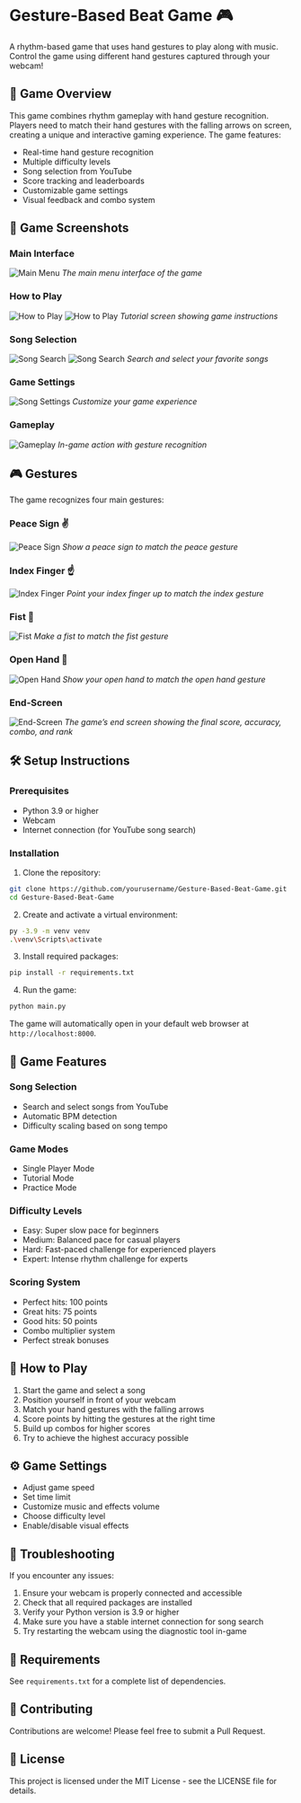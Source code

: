 # Gesture-Based Beat Game 🎮

A rhythm-based game that uses hand gestures to play along with music. Control the game using different hand gestures captured through your webcam!

## 🎯 Game Overview

This game combines rhythm gameplay with hand gesture recognition. Players need to match their hand gestures with the falling arrows on screen, creating a unique and interactive gaming experience. The game features:

- Real-time hand gesture recognition
- Multiple difficulty levels
- Song selection from YouTube
- Score tracking and leaderboards
- Customizable game settings
- Visual feedback and combo system

## 📸 Game Screenshots

### Main Interface
![Main Menu](images/main-menu.png)
*The main menu interface of the game*

### How to Play
![How to Play](images/how-to-play.png)
![How to Play](images/how-to-play2.png)
*Tutorial screen showing game instructions*

### Song Selection
![Song Search](images/song-search.png)
![Song Search](images/song-search2.png)
*Search and select your favorite songs*

### Game Settings
![Song Settings](images/song-settings.png)
*Customize your game experience*

### Gameplay
![Gameplay](images/gameplay.png)
*In-game action with gesture recognition*

## 🎮 Gestures

The game recognizes four main gestures:

### Peace Sign ✌️
![Peace Sign](images/gesture-peace.png)
*Show a peace sign to match the peace gesture*

### Index Finger ☝️
![Index Finger](images/gesture-index.png)
*Point your index finger up to match the index gesture*

### Fist 👊
![Fist](images/gesture-fist.png)
*Make a fist to match the fist gesture*

### Open Hand 🤟
![Open Hand](images/gesture-open-hand.png)
*Show your open hand to match the open hand gesture*

### End-Screen
![End-Screen](images/end-screen.png)
*The game’s end screen showing the final score, accuracy, combo, and rank*

## 🛠️ Setup Instructions

### Prerequisites
- Python 3.9 or higher
- Webcam
- Internet connection (for YouTube song search)

### Installation

1. Clone the repository:
```bash
git clone https://github.com/yourusername/Gesture-Based-Beat-Game.git
cd Gesture-Based-Beat-Game
```

2. Create and activate a virtual environment:
```bash
py -3.9 -m venv venv
.\venv\Scripts\activate
```

3. Install required packages:
```bash
pip install -r requirements.txt
```

4. Run the game:
```bash
python main.py
```

The game will automatically open in your default web browser at `http://localhost:8000`.

## 🎵 Game Features

### Song Selection
- Search and select songs from YouTube
- Automatic BPM detection
- Difficulty scaling based on song tempo

### Game Modes
- Single Player Mode
- Tutorial Mode
- Practice Mode

### Difficulty Levels
- Easy: Super slow pace for beginners
- Medium: Balanced pace for casual players
- Hard: Fast-paced challenge for experienced players
- Expert: Intense rhythm challenge for experts

### Scoring System
- Perfect hits: 100 points
- Great hits: 75 points
- Good hits: 50 points
- Combo multiplier system
- Perfect streak bonuses

## 🎯 How to Play

1. Start the game and select a song
2. Position yourself in front of your webcam
3. Match your hand gestures with the falling arrows
4. Score points by hitting the gestures at the right time
5. Build up combos for higher scores
6. Try to achieve the highest accuracy possible

## ⚙️ Game Settings

- Adjust game speed
- Set time limit
- Customize music and effects volume
- Choose difficulty level
- Enable/disable visual effects

## 🐛 Troubleshooting

If you encounter any issues:

1. Ensure your webcam is properly connected and accessible
2. Check that all required packages are installed
3. Verify your Python version is 3.9 or higher
4. Make sure you have a stable internet connection for song search
5. Try restarting the webcam using the diagnostic tool in-game

## 📝 Requirements

See `requirements.txt` for a complete list of dependencies.

## 🤝 Contributing

Contributions are welcome! Please feel free to submit a Pull Request.

## 📄 License

This project is licensed under the MIT License - see the LICENSE file for details. 